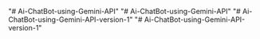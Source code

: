 "# Ai-ChatBot-using-Gemini-API" 
"# Ai-ChatBot-using-Gemini-API" 
"# Ai-ChatBot-using-Gemini-API-version-1" 
"# Ai-ChatBot-using-Gemini-API-version-1" 
